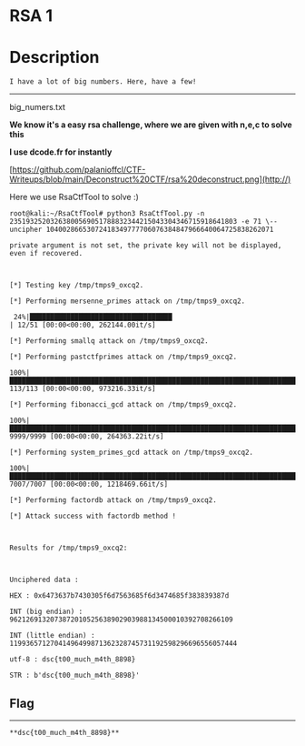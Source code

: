 # **RSA 1**


# Description

```
I have a lot of big numbers. Here, have a few!
```

-----
big_numers.txt

**We know it's a easy rsa challenge, where we are given with n,e,c to solve this**

**I use dcode.fr for instantly**

[https://github.com/palanioffcl/CTF-Writeups/blob/main/Deconstruct%20CTF/rsa%20deconstruct.png](http://)

Here we use RsaCtfTool to solve :)

```
root@kali:~/RsaCtfTool# python3 RsaCtfTool.py -n 23519325203263800569051788832344215043304346715918641803 -e 71 \--uncipher 10400286653072418349777706076384847966640064725838262071

private argument is not set, the private key will not be displayed, even if recovered.



[*] Testing key /tmp/tmps9_oxcq2.

[*] Performing mersenne_primes attack on /tmp/tmps9_oxcq2.

 24%|███████████████████████████████████                                                                                                                  | 12/51 [00:00<00:00, 262144.00it/s]

[*] Performing smallq attack on /tmp/tmps9_oxcq2.

[*] Performing pastctfprimes attack on /tmp/tmps9_oxcq2.

100%|███████████████████████████████████████████████████████████████████████████████████████████████████████████████████████████████████████████████████| 113/113 [00:00<00:00, 973216.33it/s]

[*] Performing fibonacci_gcd attack on /tmp/tmps9_oxcq2.

100%|█████████████████████████████████████████████████████████████████████████████████████████████████████████████████████████████████████████████████| 9999/9999 [00:00<00:00, 264363.22it/s]

[*] Performing system_primes_gcd attack on /tmp/tmps9_oxcq2.

100%|████████████████████████████████████████████████████████████████████████████████████████████████████████████████████████████████████████████████| 7007/7007 [00:00<00:00, 1218469.66it/s]

[*] Performing factordb attack on /tmp/tmps9_oxcq2.

[*] Attack success with factordb method !



Results for /tmp/tmps9_oxcq2:



Unciphered data :

HEX : 0x6473637b7430305f6d7563685f6d3474685f383839387d

INT (big endian) : 9621269132073872010525638902903988134500010392708266109

INT (little endian) : 11993657127041496499871362328745731192598296696556057444

utf-8 : dsc{t00_much_m4th_8898}

STR : b'dsc{t00_much_m4th_8898}'

```

## Flag


-----
`**dsc{t00_much_m4th_8898}**`
